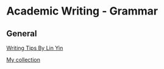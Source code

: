 # Academic Writing - Grammar

## General

[Writing Tips By Lin Yin](https://github.com/EdwardTex/references_for_my_phd/blob/main/aw/aw_gr/tip_linyin.pptx)

[My collection](https://www.zhihu.com/collection/657876564)
